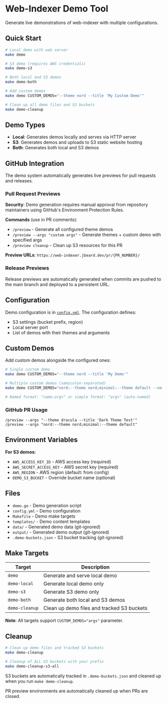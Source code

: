 # Web-Indexer Demo Tool

Generate live demonstrations of web-indexer with multiple configurations.

## Quick Start

```bash
# Local demo with web server
make demo

# S3 demo (requires AWS credentials)
make demo-s3

# Both local and S3 demos
make demo-both

# Add custom demos
make demo CUSTOM_DEMOS="--theme nord --title 'My Custom Demo'"

# Clean up all demo files and S3 buckets
make demo-cleanup
```

## Demo Types

- **Local**: Generates demos locally and serves via HTTP server
- **S3**: Generates demos and uploads to S3 static website hosting
- **Both**: Generates both local and S3 demos

## GitHub Integration

The demo system automatically generates live previews for pull requests and releases.

### Pull Request Previews

**Security**: Demo generation requires manual approval from repository maintainers using GitHub's Environment Protection Rules.

**Commands** (use in PR comments):
- `/preview` - Generate all configured theme demos
- `/preview --args "custom args"` - Generate themes + custom demo with specified args
- `/preview cleanup` - Clean up S3 resources for this PR

**Preview URLs**: `https://web-indexer.jbeard.dev/pr/{PR_NUMBER}/`

### Release Previews

Release previews are automatically generated when commits are pushed to the main branch and deployed to a persistent URL.

## Configuration

Demo configuration is in [`config.yml`](config.yml). The configuration defines:

- S3 settings (bucket prefix, region)
- Local server port
- List of demos with their themes and arguments

## Custom Demos

Add custom demos alongside the configured ones:

```bash
# Single custom demo
make demo CUSTOM_DEMOS="--theme nord --title 'My Demo'"

# Multiple custom demos (semicolon-separated)
make demo CUSTOM_DEMOS="nord:--theme nord;minimal:--theme default --no-breadcrumbs"

# Named format: "name:args" or simple format: "args" (auto-named)
```

### GitHub PR Usage

```
/preview --args "--theme dracula --title 'Dark Theme Test'"
/preview --args "nord:--theme nord;minimal:--theme default"
```

## Environment Variables

**For S3 demos:**
- `AWS_ACCESS_KEY_ID` - AWS access key (required)
- `AWS_SECRET_ACCESS_KEY` - AWS secret key (required)
- `AWS_REGION` - AWS region (default: from config)
- `DEMO_S3_BUCKET` - Override bucket name (optional)

## Files

- `demo.go` - Demo generation script
- `config.yml` - Demo configuration
- `Makefile` - Demo make targets
- `templates/` - Demo content templates
- `data/` - Generated demo data (git-ignored)
- `output/` - Generated demo output (git-ignored)
- `.demo-buckets.json` - S3 bucket tracking (git-ignored)

## Make Targets

| Target | Description |
|--------|-------------|
| `demo` | Generate and serve local demo |
| `demo-local` | Generate local demo only |
| `demo-s3` | Generate S3 demo only |
| `demo-both` | Generate both local and S3 demos |
| `demo-cleanup` | Clean up demo files and tracked S3 buckets |

**Note**: All targets support `CUSTOM_DEMOS="args"` parameter.

## Cleanup

```bash
# Clean up demo files and tracked S3 buckets
make demo-cleanup

# Cleanup of ALL S3 buckets with your prefix
make demo-cleanup-s3-all
```

S3 buckets are automatically tracked in `.demo-buckets.json` and cleaned up when you run `make demo-cleanup`.

PR preview environments are automatically cleaned up when PRs are closed.